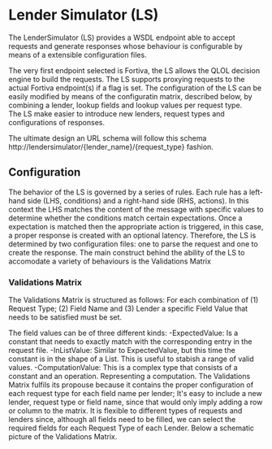 # Lender Simulator (LS)

The LenderSimulator (LS) provides a WSDL endpoint able to accept requests and generate responses whose behaviour is configurable by means of a extensible configuration files. 

The very first endpoint selected is Fortiva, the LS allows the QLOL decision engine to build the requests. 
The LS supports proxying requests to the actual Fortiva endpoint(s) if a flag is set.
The configuration of the LS can be easily modified by means of the configuratin matrix, described below, by combining a lender, lookup fields and lookup values per request type.  
The LS make easier to introduce new lenders, request types and configurations of responses. 

The ultimate design an URL schema will follow this schema http://lendersimulator/{lender_name}/{request_type} fashion.

## Configuration
The behavior of the LS is governed by a series of rules. Each rule has a left- hand side (LHS, conditions) and a right-hand side (RHS, actions). In this context the LHS matches the content of the message with specific values to determine whether the conditions match certain expectations. Once a expectation is matched then the appropriate action is triggered, in this case, a proper response is created with an optional latency. Therefore, the LS is determined by two configuration files: one to parse the request and one to create the response.
The main construct behind the ability of the LS to accomodate a variety of behaviours is the Validations Matrix

### Validations Matrix

The Validations Matrix is structured as follows: For each combination of (1) Request Type; (2) Field Name and (3) Lender a specific Field Value that needs to be satisfied must be set.

The field values can be of three different kinds:
-ExpectedValue: Is a constant that needs to exactly match with the corresponding entry in the request file.
-InListValue: Similar to ExpectedValue, but this time the constant is in the shape of a List. This is useful to stabish a range of valid values. -ComputationValue: This is a complex type that consists of a constant and an operation. Representing a computation.
The Validations Matrix fulfils its propouse because it contains the proper configuration of each request type for each field name per lender; It's easy to include a new lender, request type or field name, since that would only imply adding a row or column to the matrix. It is flexible to different types of requests and lenders since, although all fields need to be filled, we can select the required fields for each Request Type of each Lender. Below a schematic picture of the Validations Matrix.


